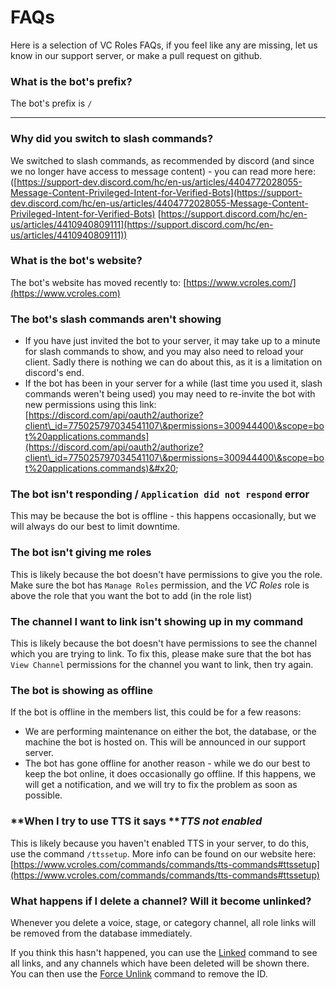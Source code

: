 # FAQs

Here is a selection of VC Roles FAQs, if you feel like any are missing, let us know in our support server, or make a pull request on github.



### **What is the bot's prefix?**&#x20;

The bot's prefix is `/`

****

### **Why did you switch to slash commands?**&#x20;

We switched to slash commands, as recommended by discord (and since we no longer have access to message content) - you can read more here: ([https://support-dev.discord.com/hc/en-us/articles/4404772028055-Message-Content-Privileged-Intent-for-Verified-Bots](https://support-dev.discord.com/hc/en-us/articles/4404772028055-Message-Content-Privileged-Intent-for-Verified-Bots) [https://support.discord.com/hc/en-us/articles/4410940809111](https://support.discord.com/hc/en-us/articles/4410940809111))



### **What is the bot's website?**&#x20;

The bot's website has moved recently to: [https://www.vcroles.com/](https://www.vcroles.com)





### **The bot's slash commands aren't showing**&#x20;

* If you have just invited the bot to your server, it may take up to a minute for slash commands to show, and you may also need to reload your client. Sadly there is nothing we can do about this, as it is a limitation on discord's end.&#x20;
* If the bot has been in your server for a while (last time you used it, slash commands weren't being used) you may need to re-invite the bot with new permissions using this link: [https://discord.com/api/oauth2/authorize?client\_id=775025797034541107\&permissions=300944400\&scope=bot%20applications.commands](https://discord.com/api/oauth2/authorize?client\_id=775025797034541107\&permissions=300944400\&scope=bot%20applications.commands)&#x20;



### **The bot isn't responding / `Application did not respond` error**

This may be because the bot is offline - this happens occasionally, but we will always do our best to limit downtime.



### **The bot isn't giving me roles**&#x20;

This is likely because the bot doesn't have permissions to give you the role. Make sure the bot has `Manage Roles` permission, and the _VC Roles_ role is above the role that you want the bot to add (in the role list)



### **The channel I want to link isn't showing up in my command**&#x20;

This is likely because the bot doesn't have permissions to see the channel which you are trying to link. To fix this, please make sure that the bot has `View Channel` permissions for the channel you want to link, then try again.



### **The bot is showing as offline**&#x20;

If the bot is offline in the members list, this could be for a few reasons:&#x20;

* We are performing maintenance on either the bot, the database, or the machine the bot is hosted on. This will be announced in our support server.&#x20;
* The bot has gone offline for another reason - while we do our best to keep the bot online, it does occasionally go offline. If this happens, we will get a notification, and we will try to fix the problem as soon as possible.



### **When I try to use TTS it says **_**TTS not enabled**_&#x20;

This is likely because you haven't enabled TTS in your server, to do this, use the command `/ttssetup`. More info can be found on our website here: [https://www.vcroles.com/commands/commands/tts-commands#ttssetup](https://www.vcroles.com/commands/commands/tts-commands#ttssetup)



### What happens if I delete a channel? Will it become unlinked?

Whenever you delete a voice, stage, or category channel, all role links will be removed from the database immediately.

If you think this hasn't happened, you can use the [Linked](commands/commands/linked.md#linked) command to see all links, and any channels which have been deleted will be shown there. You can then use the [Force Unlink](commands/commands/force-unlinking.md#forceunlink) command to remove the ID.
